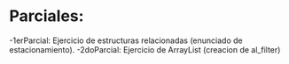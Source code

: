 # Parciales:
-1erParcial: Ejercicio de estructuras relacionadas (enunciado de estacionamiento).
-2doParcial: Ejercicio de ArrayList (creacion de al_filter)